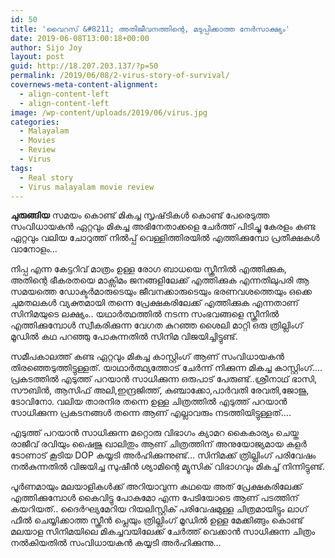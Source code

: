 ```yaml
---
id: 50
title: 'വൈറസ് &#8211; അതിജീവനത്തിന്റെ, മടുപ്പിക്കാത്ത നേര്‍സാക്ഷ്യം'
date: 2019-06-08T13:00:18+00:00
author: Sijo Joy
layout: post
guid: http://18.207.203.137/?p=50
permalink: /2019/06/08/2-virus-story-of-survival/
covernews-meta-content-alignment:
  - align-content-left
  - align-content-left
image: /wp-content/uploads/2019/06/virus.jpg
categories:
  - Malayalam
  - Movies
  - Review
  - Virus
tags:
  - Real story
  - Virus malayalam movie review
---
```

**ചുരുങ്ങിയ**&nbsp;സമയം കൊണ്ട് മികച്ച സൃഷ്‌ടികൾ കൊണ്ട് പേരെടുത്ത സംവിധായകൻ ഏറ്റവും മികച്ച അഭിനേതാക്കളെ ചേർത്ത് പിടിച്ചു കേരളം കണ്ട ഏറ്റവും വലിയ ചോറുത്ത് നിൽപ്പ് വെള്ളിത്തിരയിൽ എത്തിക്കുമ്പോ പ്രതീക്ഷകൾ വാനോളം…

നിപ്പ എന്ന കേട്ടറിവ് മാത്രം ഉള്ള രോഗ ബാധയെ സ്ക്രീനിൽ എത്തിക്കുക, അതിന്റെ ഭീകരതയെ മാക്സിമം ജനങ്ങളിലേക്ക് എത്തിക്കുക എന്നതിലുപരി ആ സമയത്തെ ഡോക്ടർമാരുടെയും ജീവനക്കാരുടെയും ഭരണവശത്തെയും ഒക്കെ ചുമതലകൾ വ്യക്തമായി തന്നെ പ്രേക്ഷകരിലേക്ക് എത്തിക്കുക എന്നതാണ് സിനിമയുടെ ലക്ഷ്യം.. യഥാർത്ഥത്തിൽ നടന്ന സംഭവങ്ങളെ സ്ക്രീനിൽ എത്തിക്കുമ്പോൾ സ്വീകരിക്കുന്ന വേഗത കുറഞ്ഞ ശൈലി മാറ്റി ഒരു ത്രില്ലിംഗ് മൂഡിൽ കഥ പറഞ്ഞു പോകുന്നതിൽ സിനിമ വിജയിച്ചിട്ടുണ്ട്.

സമീപകാലത്ത് കണ്ട ഏറ്റവും മികച്ച കാസ്റ്റിംഗ് ആണ് സംവിധായകൻ തിരഞ്ഞെടുത്തിട്ടുള്ളത്. യാഥാർത്ഥ്യത്തോട് ചേർന്ന് നിക്കുന്ന മികച്ച കാസ്റ്റിംഗ്…. പ്രകടത്തിൽ എടുത്ത് പറയാൻ സാധിക്കുന്ന ഒരുപാട് പേരുണ്ട്..ശ്രീനാഥ് ഭാസി, സൗബിൻ, ആസിഫ് അലി,ഇന്ദ്രജിത്ത്, കുഞ്ചാക്കോ,പാർവതി രേവതി,ജോജു, ടോവിനോ. വലിയ താരനിര തന്നെ ഉള്ള ചിത്രത്തിൽ എടുത്ത് പറയാൻ സാധിക്കുന്ന പ്രകടനങ്ങൾ തന്നെ ആണ് എല്ലാവരും നടത്തിയിട്ടുള്ളത്….

എടുത്ത് പറയാൻ സാധിക്കുന്ന മറ്റൊരു വിഭാഗം ക്യാമറ കൈകാര്യം ചെയ്ത രാജീവ് രവിയും ഷൈജു ഖാലിതും ആണ് ചിത്രത്തിന് അനുയോജ്യമായ കളർ ടോണാട് കൂടിയ DOP കയ്യടി അർഹിക്കുന്നുണ്ട്… സിനിമക്ക് ത്രില്ലിംഗ് പരിവേഷം നൽകുന്നതിൽ വിജയിച്ച സുഷീൻ ശ്യാമിന്റെ മ്യൂസിക് വിഭാഗവും മികച്ച് നിന്നിട്ടുണ്ട്.

പൂർണമായും മലയാളികൾക്ക് അറിയാവുന്ന കഥയെ അത് പ്രേക്ഷകരിലേക്ക് എത്തിക്കുമ്പോൾ കൈവിട്ടു പോകുമോ എന്ന പേടിയോടെ ആണ് പടത്തിന് കയറിയത്.. ദൈർഘ്യമേറിയ റിയലിസ്റ്റിക് പരിവേഷമുള്ള ചിത്രമായിട്ടും ലാഗ് ഫീൽ ചെയ്യിക്കാത്ത സ്ക്രീൻ പ്ലെയും ത്രില്ലിംഗ് മൂഡിൽ ഉള്ള മേക്കിങ്ങും കൊണ്ട് മലയാള സിനിമയിലെ മികച്ചവയിലേക്ക് ചേർത്ത് വെക്കാൻ സാധിക്കുന്ന ചിത്രം നൽകിയതിൽ സംവിധായകൻ കയ്യടി അർഹിക്കുന്നു…